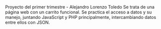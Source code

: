 Proyecto del primer trimestre - Alejandro Lorenzo Toledo
Se trata de una página web con un carrito funcional. Se practica el acceso a datos y su manejo, juntando JavaScript y PHP principalmente, intercambiando datos entre ellos con JSON.
